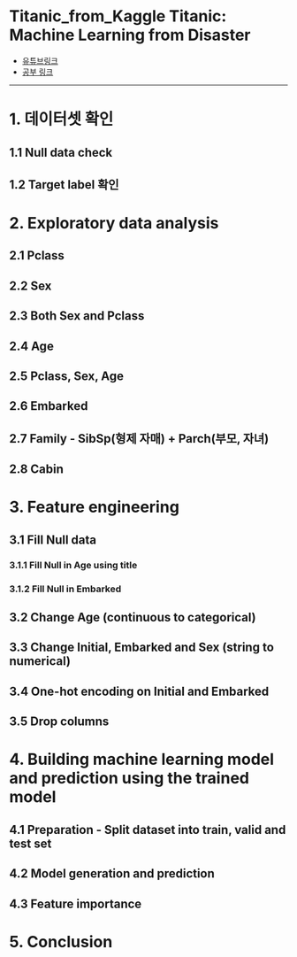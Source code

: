 # Titanic_from_Kaggle Titanic: Machine Learning from Disaster

- [유튜브링크](https://www.youtube.com/channel/UC--LgKcZVgffjsxudoXg5pQ)    
- [공부 링크](https://kaggle-kr.tistory.com/17?category=868316)   

---

# 1. 데이터셋 확인

## 1.1 Null data check
## 1.2 Target label 확인

# 2. Exploratory data analysis

## 2.1 Pclass
## 2.2 Sex
## 2.3 Both Sex and Pclass
## 2.4 Age
## 2.5 Pclass, Sex, Age
## 2.6 Embarked
## 2.7 Family - SibSp(형제 자매) + Parch(부모, 자녀)
## 2.8 Cabin

# 3. Feature engineering

## 3.1 Fill Null data
### 3.1.1 Fill Null in Age using title
### 3.1.2 Fill Null in Embarked

## 3.2 Change Age (continuous to categorical)
## 3.3 Change Initial, Embarked and Sex (string to numerical)
## 3.4 One-hot encoding on Initial and Embarked
## 3.5 Drop columns

# 4. Building machine learning model and prediction using the trained model

## 4.1 Preparation - Split dataset into train, valid and test set
## 4.2 Model generation and prediction
## 4.3 Feature importance

# 5. Conclusion
